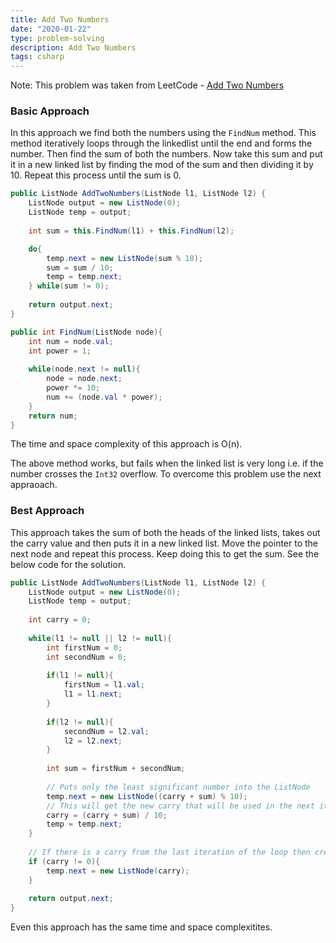 ```yaml
---
title: Add Two Numbers
date: "2020-01-22"
type: problem-solving
description: Add Two Numbers
tags: csharp
---
```


Note: This problem was taken from LeetCode - [Add Two Numbers](https://leetcode.com/problems/add-two-numbers/)

### Basic Approach

In this approach we find both the numbers using the `FindNum` method. This method iteratively loops through the linkedlist until the end and forms the number. Then find the sum of both the numbers. Now take this sum and put it in a new linked list by finding the mod of the sum and then dividing it by 10. Repeat this process until the sum is 0. 

```csharp
public ListNode AddTwoNumbers(ListNode l1, ListNode l2) {
    ListNode output = new ListNode(0);
    ListNode temp = output;
    
    int sum = this.FindNum(l1) + this.FindNum(l2);

    do{
        temp.next = new ListNode(sum % 10);
        sum = sum / 10;
        temp = temp.next;
    } while(sum != 0);
    
    return output.next;
}

public int FindNum(ListNode node){
    int num = node.val;
    int power = 1;
    
    while(node.next != null){
        node = node.next;
        power *= 10;
        num += (node.val * power);
    }
    return num;
}
```

The time and space complexity of this approach is O(n).

The above method works, but fails when the linked list is very long i.e. if the number crosses the `Int32` overflow. To overcome this problem use the next appraoach.

### Best Approach

This approach takes the sum of both the heads of the linked lists, takes out the carry value and then puts it in a new linked list. Move the pointer to the next node and repeat this process. Keep doing this to get the sum. See the below code for the solution. 

```csharp
public ListNode AddTwoNumbers(ListNode l1, ListNode l2) {
    ListNode output = new ListNode(0);
    ListNode temp = output;
    
    int carry = 0;
    
    while(l1 != null || l2 != null){
        int firstNum = 0;
        int secondNum = 0;
        
        if(l1 != null){
            firstNum = l1.val;
            l1 = l1.next;
        }
        
        if(l2 != null){
            secondNum = l2.val;
            l2 = l2.next;
        }
        
        int sum = firstNum + secondNum;
        
        // Puts only the least significant number into the ListNode
        temp.next = new ListNode((carry + sum) % 10);
        // This will get the new carry that will be used in the next iteration
        carry = (carry + sum) / 10;
        temp = temp.next;
    }
    
    // If there is a carry from the last iteration of the loop then create a new node with the carry as the value
    if (carry != 0){
        temp.next = new ListNode(carry);
    }
    
    return output.next;
}
```

Even this approach has the same time and space complexitites.

